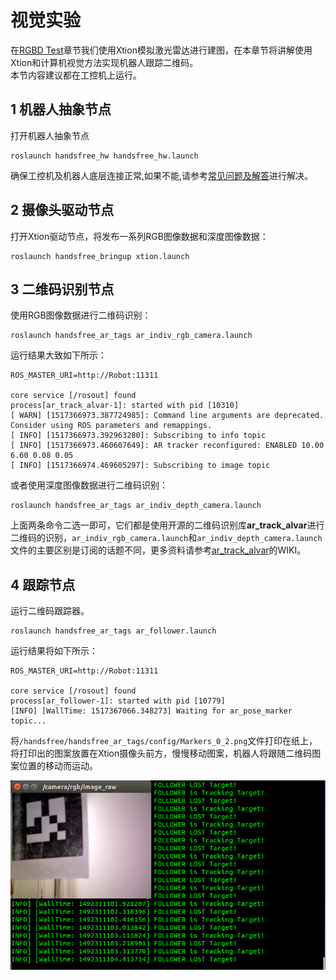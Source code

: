 # 视觉实验
在[RGBD Test](/docs/Tutorial/2.2-RGBD-Test.md)章节我们使用Xtion模拟激光雷达进行建图，在本章节将讲解使用Xtion和计算机视觉方法实现机器人跟踪二维码。   
本节内容建议都在工控机上运行。   
## 1 机器人抽象节点
打开机器人抽象节点

```
roslaunch handsfree_hw handsfree_hw.launch
```

确保工控机及机器人底层连接正常,如果不能,请参考[常见问题及解答](/docs/FAQ/solution-of-handsfree-hw-error.md)进行解决。  

## 2 摄像头驱动节点
打开Xtion驱动节点，将发布一系列RGB图像数据和深度图像数据：

```
roslaunch handsfree_bringup xtion.launch  
```

## 3 二维码识别节点  
使用RGB图像数据进行二维码识别：

```
roslaunch handsfree_ar_tags ar_indiv_rgb_camera.launch  
```

运行结果大致如下所示：

```
ROS_MASTER_URI=http://Robot:11311

core service [/rosout] found
process[ar_track_alvar-1]: started with pid [10310]
[ WARN] [1517366973.387724985]: Command line arguments are deprecated. Consider using ROS parameters and remappings.
[ INFO] [1517366973.392963280]: Subscribing to info topic
[ INFO] [1517366973.460607649]: AR tracker reconfigured: ENABLED 10.00 6.60 0.08 0.05
[ INFO] [1517366974.469605297]: Subscribing to image topic

```

或者使用深度图像数据进行二维码识别：

```
roslaunch handsfree_ar_tags ar_indiv_depth_camera.launch  
```

上面两条命令二选一即可，它们都是使用开源的二维码识别库**ar_track_alvar**进行二维码的识别，`ar_indiv_rgb_camera.launch`和`ar_indiv_depth_camera.launch`文件的主要区别是订阅的话题不同，更多资料请参考[ar_track_alvar](http://wiki.ros.org/ar_track_alvar/)的WIKI。  
## 4 跟踪节点  
运行二维码跟踪器。   

```
roslaunch handsfree_ar_tags ar_follower.launch  
```

运行结果将如下所示：

```
ROS_MASTER_URI=http://Robot:11311

core service [/rosout] found
process[ar_follower-1]: started with pid [10779]
[INFO] [WallTime: 1517367066.348273] Waiting for ar_pose_marker topic...
```
将`/handsfree/handsfree_ar_tags/config/Markers_0_2.png`文件打印在纸上，将打印出的图案放置在Xtion摄像头前方，慢慢移动图案，机器人将跟随二维码图案位置的移动而运动。


<div align=center><img src="/images/Tutorial/Vision_test/4_follower.png"/></div>
